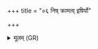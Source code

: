 +++
title = "०६ निष् क्रामत्व् इषिर्यो"

+++
<details><summary>मूलम् (GR)</summary>

+++(PSK 20.40.6)+++निष् क्रामत्व् इषिर्यो अत्र प्रविष्टो  
वयाष्ठश् च सयुजा याव् इह स्तः ।  
सप्त ऋषीणां स्यूमरश्मिः पथैतु  
स्वान् मृगान् पुनर् अप्य् एतु कृष्णः ॥
</details>